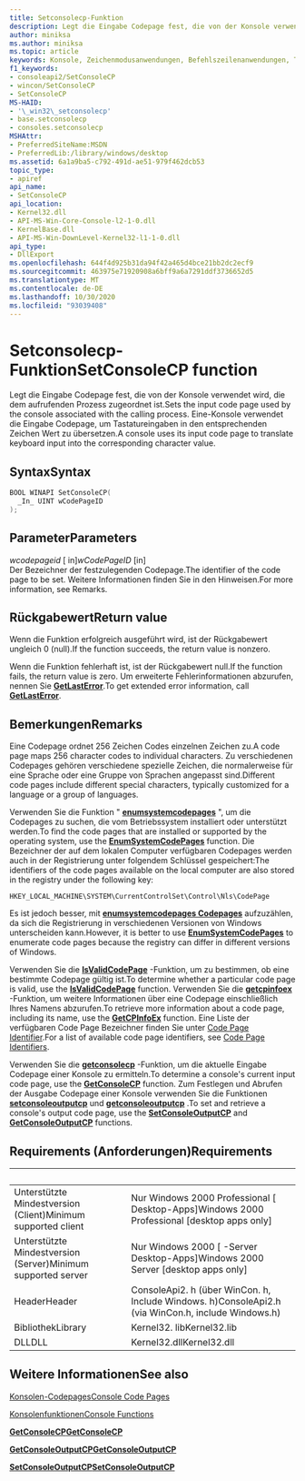 ```yaml
---
title: Setconsolecp-Funktion
description: Legt die Eingabe Codepage fest, die von der Konsole verwendet wird, die dem aufrufenden Prozess zugeordnet ist.
author: miniksa
ms.author: miniksa
ms.topic: article
keywords: Konsole, Zeichenmodusanwendungen, Befehlszeilenanwendungen, Terminalanwendungen, Konsolen-API
f1_keywords:
- consoleapi2/SetConsoleCP
- wincon/SetConsoleCP
- SetConsoleCP
MS-HAID:
- '\_win32\_setconsolecp'
- base.setconsolecp
- consoles.setconsolecp
MSHAttr:
- PreferredSiteName:MSDN
- PreferredLib:/library/windows/desktop
ms.assetid: 6a1a9ba5-c792-491d-ae51-979f462dcb53
topic_type:
- apiref
api_name:
- SetConsoleCP
api_location:
- Kernel32.dll
- API-MS-Win-Core-Console-l2-1-0.dll
- KernelBase.dll
- API-MS-Win-DownLevel-Kernel32-l1-1-0.dll
api_type:
- DllExport
ms.openlocfilehash: 644f4d925b31da94f42a465d4bce21bb2dc2ecf9
ms.sourcegitcommit: 463975e71920908a6bff9a6a7291ddf3736652d5
ms.translationtype: MT
ms.contentlocale: de-DE
ms.lasthandoff: 10/30/2020
ms.locfileid: "93039408"
---
```

# <a name="setconsolecp-function"></a><span data-ttu-id="18478-104">Setconsolecp-Funktion</span><span class="sxs-lookup"><span data-stu-id="18478-104">SetConsoleCP function</span></span>

<span data-ttu-id="18478-105">Legt die Eingabe Codepage fest, die von der Konsole verwendet wird, die dem aufrufenden Prozess zugeordnet ist.</span><span class="sxs-lookup"><span data-stu-id="18478-105">Sets the input code page used by the console associated with the calling process.</span></span> <span data-ttu-id="18478-106">Eine-Konsole verwendet die Eingabe Codepage, um Tastatureingaben in den entsprechenden Zeichen Wert zu übersetzen.</span><span class="sxs-lookup"><span data-stu-id="18478-106">A console uses its input code page to translate keyboard input into the corresponding character value.</span></span>

## <a name="syntax"></a><span data-ttu-id="18478-107">Syntax</span><span class="sxs-lookup"><span data-stu-id="18478-107">Syntax</span></span>

```C
BOOL WINAPI SetConsoleCP(
  _In_ UINT wCodePageID
);
```

## <a name="parameters"></a><span data-ttu-id="18478-108">Parameter</span><span class="sxs-lookup"><span data-stu-id="18478-108">Parameters</span></span>

<span data-ttu-id="18478-109">*wcodepageid* \[ in\]</span><span class="sxs-lookup"><span data-stu-id="18478-109">*wCodePageID* \[in\]</span></span>  
<span data-ttu-id="18478-110">Der Bezeichner der festzulegenden Codepage.</span><span class="sxs-lookup"><span data-stu-id="18478-110">The identifier of the code page to be set.</span></span> <span data-ttu-id="18478-111">Weitere Informationen finden Sie in den Hinweisen.</span><span class="sxs-lookup"><span data-stu-id="18478-111">For more information, see Remarks.</span></span>

## <a name="return-value"></a><span data-ttu-id="18478-112">Rückgabewert</span><span class="sxs-lookup"><span data-stu-id="18478-112">Return value</span></span>

<span data-ttu-id="18478-113">Wenn die Funktion erfolgreich ausgeführt wird, ist der Rückgabewert ungleich 0 (null).</span><span class="sxs-lookup"><span data-stu-id="18478-113">If the function succeeds, the return value is nonzero.</span></span>

<span data-ttu-id="18478-114">Wenn die Funktion fehlerhaft ist, ist der Rückgabewert null.</span><span class="sxs-lookup"><span data-stu-id="18478-114">If the function fails, the return value is zero.</span></span> <span data-ttu-id="18478-115">Um erweiterte Fehlerinformationen abzurufen, nennen Sie [**GetLastError**](https://msdn.microsoft.com/library/windows/desktop/ms679360).</span><span class="sxs-lookup"><span data-stu-id="18478-115">To get extended error information, call [**GetLastError**](https://msdn.microsoft.com/library/windows/desktop/ms679360).</span></span>

## <a name="remarks"></a><span data-ttu-id="18478-116">Bemerkungen</span><span class="sxs-lookup"><span data-stu-id="18478-116">Remarks</span></span>

<span data-ttu-id="18478-117">Eine Codepage ordnet 256 Zeichen Codes einzelnen Zeichen zu.</span><span class="sxs-lookup"><span data-stu-id="18478-117">A code page maps 256 character codes to individual characters.</span></span> <span data-ttu-id="18478-118">Zu verschiedenen Codepages gehören verschiedene spezielle Zeichen, die normalerweise für eine Sprache oder eine Gruppe von Sprachen angepasst sind.</span><span class="sxs-lookup"><span data-stu-id="18478-118">Different code pages include different special characters, typically customized for a language or a group of languages.</span></span>

<span data-ttu-id="18478-119">Verwenden Sie die Funktion " [**enumsystemcodepages**](https://msdn.microsoft.com/library/windows/desktop/dd317825) ", um die Codepages zu suchen, die vom Betriebssystem installiert oder unterstützt werden.</span><span class="sxs-lookup"><span data-stu-id="18478-119">To find the code pages that are installed or supported by the operating system, use the [**EnumSystemCodePages**](https://msdn.microsoft.com/library/windows/desktop/dd317825) function.</span></span> <span data-ttu-id="18478-120">Die Bezeichner der auf dem lokalen Computer verfügbaren Codepages werden auch in der Registrierung unter folgendem Schlüssel gespeichert:</span><span class="sxs-lookup"><span data-stu-id="18478-120">The identifiers of the code pages available on the local computer are also stored in the registry under the following key:</span></span>

`HKEY_LOCAL_MACHINE\SYSTEM\CurrentControlSet\Control\Nls\CodePage`

<span data-ttu-id="18478-121">Es ist jedoch besser, mit [**enumsystemcodepages Codepages**](https://msdn.microsoft.com/library/windows/desktop/dd317825) aufzuzählen, da sich die Registrierung in verschiedenen Versionen von Windows unterscheiden kann.</span><span class="sxs-lookup"><span data-stu-id="18478-121">However, it is better to use [**EnumSystemCodePages**](https://msdn.microsoft.com/library/windows/desktop/dd317825) to enumerate code pages because the registry can differ in different versions of Windows.</span></span>

<span data-ttu-id="18478-122">Verwenden Sie die [**IsValidCodePage**](https://msdn.microsoft.com/library/windows/desktop/dd318674) -Funktion, um zu bestimmen, ob eine bestimmte Codepage gültig ist.</span><span class="sxs-lookup"><span data-stu-id="18478-122">To determine whether a particular code page is valid, use the [**IsValidCodePage**](https://msdn.microsoft.com/library/windows/desktop/dd318674) function.</span></span> <span data-ttu-id="18478-123">Verwenden Sie die [**getcpinfoex**](https://msdn.microsoft.com/library/windows/desktop/dd318081) -Funktion, um weitere Informationen über eine Codepage einschließlich Ihres Namens abzurufen.</span><span class="sxs-lookup"><span data-stu-id="18478-123">To retrieve more information about a code page, including its name, use the [**GetCPInfoEx**](https://msdn.microsoft.com/library/windows/desktop/dd318081) function.</span></span> <span data-ttu-id="18478-124">Eine Liste der verfügbaren Code Page Bezeichner finden Sie unter [Code Page Identifier](https://msdn.microsoft.com/library/windows/desktop/dd317756).</span><span class="sxs-lookup"><span data-stu-id="18478-124">For a list of available code page identifiers, see [Code Page Identifiers](https://msdn.microsoft.com/library/windows/desktop/dd317756).</span></span>

<span data-ttu-id="18478-125">Verwenden Sie die [**getconsolecp**](getconsolecp.md) -Funktion, um die aktuelle Eingabe Codepage einer Konsole zu ermitteln.</span><span class="sxs-lookup"><span data-stu-id="18478-125">To determine a console's current input code page, use the [**GetConsoleCP**](getconsolecp.md) function.</span></span> <span data-ttu-id="18478-126">Zum Festlegen und Abrufen der Ausgabe Codepage einer Konsole verwenden Sie die Funktionen [**setconsoleoutputcp**](setconsoleoutputcp.md) und [**getconsoleoutputcp**](getconsoleoutputcp.md) .</span><span class="sxs-lookup"><span data-stu-id="18478-126">To set and retrieve a console's output code page, use the [**SetConsoleOutputCP**](setconsoleoutputcp.md) and [**GetConsoleOutputCP**](getconsoleoutputcp.md) functions.</span></span>

## <a name="requirements"></a><span data-ttu-id="18478-127">Requirements (Anforderungen)</span><span class="sxs-lookup"><span data-stu-id="18478-127">Requirements</span></span>

| &nbsp; | &nbsp; |
|-|-|
| <span data-ttu-id="18478-128">Unterstützte Mindestversion (Client)</span><span class="sxs-lookup"><span data-stu-id="18478-128">Minimum supported client</span></span> | <span data-ttu-id="18478-129">Nur Windows 2000 Professional \[ Desktop-Apps\]</span><span class="sxs-lookup"><span data-stu-id="18478-129">Windows 2000 Professional \[desktop apps only\]</span></span> |
| <span data-ttu-id="18478-130">Unterstützte Mindestversion (Server)</span><span class="sxs-lookup"><span data-stu-id="18478-130">Minimum supported server</span></span> | <span data-ttu-id="18478-131">Nur Windows 2000 \[ -Server Desktop-Apps\]</span><span class="sxs-lookup"><span data-stu-id="18478-131">Windows 2000 Server \[desktop apps only\]</span></span> |
| <span data-ttu-id="18478-132">Header</span><span class="sxs-lookup"><span data-stu-id="18478-132">Header</span></span> | <span data-ttu-id="18478-133">ConsoleApi2. h (über WinCon. h, Include Windows. h)</span><span class="sxs-lookup"><span data-stu-id="18478-133">ConsoleApi2.h (via WinCon.h, include Windows.h)</span></span> |
| <span data-ttu-id="18478-134">Bibliothek</span><span class="sxs-lookup"><span data-stu-id="18478-134">Library</span></span> | <span data-ttu-id="18478-135">Kernel32. lib</span><span class="sxs-lookup"><span data-stu-id="18478-135">Kernel32.lib</span></span> |
| <span data-ttu-id="18478-136">DLL</span><span class="sxs-lookup"><span data-stu-id="18478-136">DLL</span></span> | <span data-ttu-id="18478-137">Kernel32.dll</span><span class="sxs-lookup"><span data-stu-id="18478-137">Kernel32.dll</span></span> |

## <a name="see-also"></a><span data-ttu-id="18478-138">Weitere Informationen</span><span class="sxs-lookup"><span data-stu-id="18478-138">See also</span></span>

[<span data-ttu-id="18478-139">Konsolen-Codepages</span><span class="sxs-lookup"><span data-stu-id="18478-139">Console Code Pages</span></span>](console-code-pages.md)

[<span data-ttu-id="18478-140">Konsolenfunktionen</span><span class="sxs-lookup"><span data-stu-id="18478-140">Console Functions</span></span>](console-functions.md)

[<span data-ttu-id="18478-141">**GetConsoleCP**</span><span class="sxs-lookup"><span data-stu-id="18478-141">**GetConsoleCP**</span></span>](getconsolecp.md)

[<span data-ttu-id="18478-142">**GetConsoleOutputCP**</span><span class="sxs-lookup"><span data-stu-id="18478-142">**GetConsoleOutputCP**</span></span>](getconsoleoutputcp.md)

[<span data-ttu-id="18478-143">**SetConsoleOutputCP**</span><span class="sxs-lookup"><span data-stu-id="18478-143">**SetConsoleOutputCP**</span></span>](setconsoleoutputcp.md)
